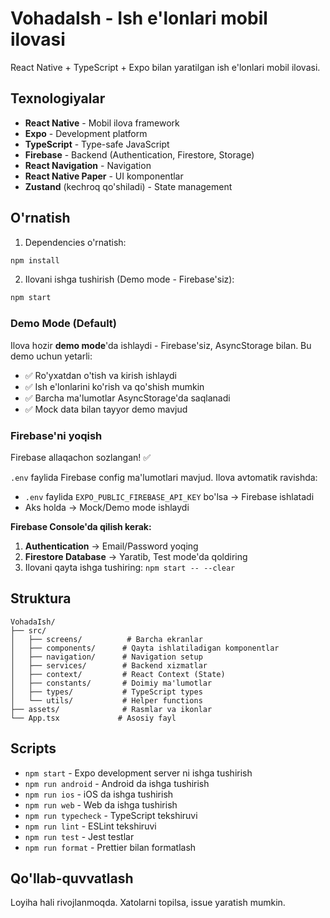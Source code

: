 # VohadaIsh - Ish e'lonlari mobil ilovasi

React Native + TypeScript + Expo bilan yaratilgan ish e'lonlari mobil ilovasi.

## Texnologiyalar

- **React Native** - Mobil ilova framework
- **Expo** - Development platform
- **TypeScript** - Type-safe JavaScript
- **Firebase** - Backend (Authentication, Firestore, Storage)
- **React Navigation** - Navigation
- **React Native Paper** - UI komponentlar
- **Zustand** (kechroq qo'shiladi) - State management

## O'rnatish

1. Dependencies o'rnatish:
```bash
npm install
```

2. Ilovani ishga tushirish (Demo mode - Firebase'siz):
```bash
npm start
```

### Demo Mode (Default)

Ilova hozir **demo mode**'da ishlaydi - Firebase'siz, AsyncStorage bilan. Bu demo uchun yetarli:
- ✅ Ro'yxatdan o'tish va kirish ishlaydi
- ✅ Ish e'lonlarini ko'rish va qo'shish mumkin
- ✅ Barcha ma'lumotlar AsyncStorage'da saqlanadi
- ✅ Mock data bilan tayyor demo mavjud

### Firebase'ni yoqish

Firebase allaqachon sozlangan! ✅

`.env` faylida Firebase config ma'lumotlari mavjud. Ilova avtomatik ravishda:
- `.env` faylida `EXPO_PUBLIC_FIREBASE_API_KEY` bo'lsa → Firebase ishlatadi
- Aks holda → Mock/Demo mode ishlaydi

**Firebase Console'da qilish kerak:**
1. **Authentication** → Email/Password yoqing
2. **Firestore Database** → Yaratib, Test mode'da qoldiring
3. Ilovani qayta ishga tushiring: `npm start -- --clear`

## Struktura

```
VohadaIsh/
├── src/
│   ├── screens/          # Barcha ekranlar
│   ├── components/      # Qayta ishlatiladigan komponentlar
│   ├── navigation/      # Navigation setup
│   ├── services/        # Backend xizmatlar
│   ├── context/         # React Context (State)
│   ├── constants/       # Doimiy ma'lumotlar
│   ├── types/           # TypeScript types
│   └── utils/           # Helper functions
├── assets/              # Rasmlar va ikonlar
└── App.tsx             # Asosiy fayl
```

## Scripts

- `npm start` - Expo development server ni ishga tushirish
- `npm run android` - Android da ishga tushirish
- `npm run ios` - iOS da ishga tushirish
- `npm run web` - Web da ishga tushirish
- `npm run typecheck` - TypeScript tekshiruvi
- `npm run lint` - ESLint tekshiruvi
- `npm run test` - Jest testlar
- `npm run format` - Prettier bilan formatlash

## Qo'llab-quvvatlash

Loyiha hali rivojlanmoqda. Xatolarni topilsa, issue yaratish mumkin.

